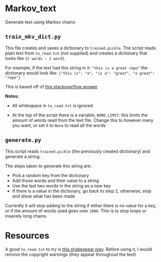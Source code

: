 # Markov_text

Generate text using Markov chains

## `train_mkv_dict.py`

This file creates and saves a dictionary to `trained.pickle`. The script reads plain text from `to_read.txt` (not supplied) and creates a dictionary that looks like `{2 words : 1 word}`.

For example, if the text had this string in it:
`"this is a great repo"`
the dictionary would look like:
`{"this is": "a", "is a": "great", "a great": "repo"}`

This is based off of [this stackoverflow answer](https://stackoverflow.com/a/5307230)

**Notes:**

 - All whitespace in `to_read.txt` is ignored

 - At the top of the script there is a variable, `WORD_LIMIT`: this limits the amount of words read from the text file. Change this to however many you want, or set it to `None` to read all the words

## `generate.py`

This script reads `trained.pickle` (the previously created dictionary) and generate a string.

The steps taken to generate this string are:

 - Pick a random key from the dictionary
 - Add those words and their value to a string
 - Use the last two words in the string as a new key
 - If there is a value in the dictionary, go back to step 2, otherwise, stop and show what has been made

Currently it will stop adding to the string if either there is no value for a key, or if the amount of words used goes over `1000`. This is to stop loops or insanely long chains.

# Resources

A good `to_read.txt` to try is [this shakespear play](https://ocw.mit.edu/ans7870/6/6.006/s08/lecturenotes/files/t8.shakespeare.txt). Before using it, I would remove the copyright warnings (they appear throughout the text)